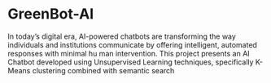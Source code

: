 # GreenBot-AI
 In today’s digital era, AI-powered chatbots are transforming the way individuals and  institutions communicate by offering intelligent, automated responses with minimal hu man intervention. This project presents an AI Chatbot developed using Unsupervised  Learning techniques, specifically K-Means clustering combined with semantic search
